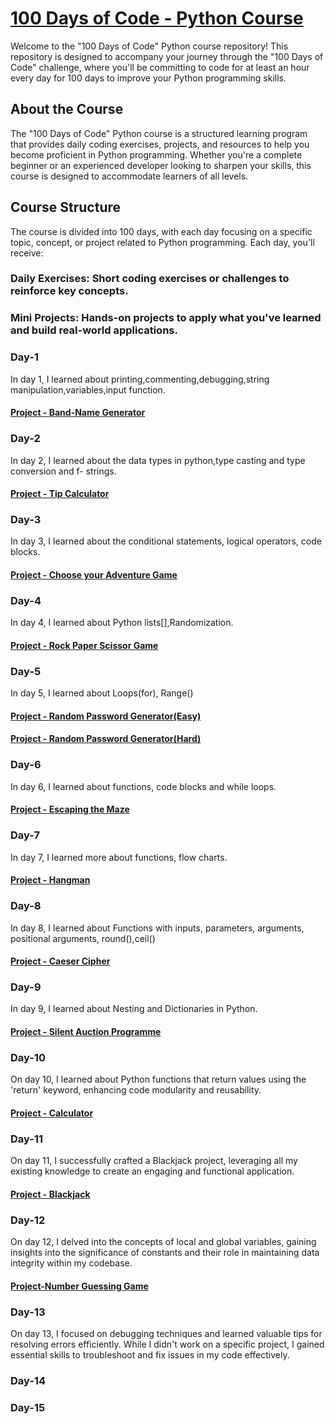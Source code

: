 # [100 Days of Code - Python Course](https://github.com/ahmed20455/100-Days-of-Code/tree/main)
Welcome to the "100 Days of Code" Python course repository! This repository is designed to accompany your journey through the "100 Days of Code" challenge, where you'll be committing to code for at least an hour every day for 100 days to improve your Python programming skills.

## About the Course
The "100 Days of Code" Python course is a structured learning program that provides daily coding exercises, projects, and resources to help you become proficient in Python programming. Whether you're a complete beginner or an experienced developer looking to sharpen your skills, this course is designed to accommodate learners of all levels.

## Course Structure
The course is divided into 100 days, with each day focusing on a specific topic, concept, or project related to Python programming. Each day, you'll receive:

### Daily Exercises: Short coding exercises or challenges to reinforce key concepts.
### Mini Projects: Hands-on projects to apply what you've learned and build real-world applications.
### Day-1
In day 1, I learned about printing,commenting,debugging,string manipulation,variables,input function.
#### [Project - Band-Name Generator](https://github.com/ahmed20455/100-Days-of-Code/blob/main/Day-1.py)
### Day-2
In day 2, I learned about the data types in python,type casting and type conversion and f- strings.
#### [Project - Tip Calculator](https://github.com/ahmed20455/100-Days-of-Code/blob/main/Day-2.py)
### Day-3
In day 3, I learned about the conditional statements, logical operators, code blocks.
#### [Project - Choose your Adventure Game](https://github.com/ahmed20455/100-Days-of-Code/blob/main/Day-3.py)
### Day-4
In day 4, I learned about Python lists[],Randomization.
#### [Project - Rock Paper Scissor Game](https://github.com/ahmed20455/100-Days-of-Code/blob/main/Day-4.py)
### Day-5
In day 5, I learned about Loops(for), Range()
#### [Project - Random Password Generator(Easy)](https://github.com/ahmed20455/100-Days-of-Code/blob/main/Day-5(a).py)
#### [Project - Random Password Generator(Hard)](https://github.com/ahmed20455/100-Days-of-Code/blob/main/Day-5(b).py)
### Day-6
In day 6, I learned about functions, code blocks and while loops.
#### [Project - Escaping the Maze](https://github.com/ahmed20455/100-Days-of-Code/tree/main/Day-6)
### Day-7
In day 7, I learned more about functions, flow charts.
#### [Project - Hangman](https://github.com/ahmed20455/100-Days-of-Code/tree/main/Day-7)
### Day-8
In day 8, I learned about Functions with inputs, parameters, arguments, positional arguments, round(),ceil()
#### [Project - Caeser Cipher](https://github.com/ahmed20455/100-Days-of-Code/tree/main/Day-8)
### Day-9
In day 9, I learned about Nesting and Dictionaries in Python.
#### [Project - Silent Auction Programme](https://github.com/ahmed20455/100-Days-of-Code/tree/main/Day-9)
### Day-10
On day 10, I learned about Python functions that return values using the 'return' keyword, enhancing code modularity and reusability.
#### [Project - Calculator](https://github.com/ahmed20455/100-Days-of-Code/tree/main/Day-10)
### Day-11
On day 11, I successfully crafted a Blackjack project, leveraging all my existing knowledge to create an engaging and functional application.
#### [Project - Blackjack](https://github.com/ahmed20455/100-Days-of-Code/tree/main/Day-11)
### Day-12
On day 12, I delved into the concepts of local and global variables, gaining insights into the significance of constants and their role in maintaining data integrity within my codebase.
#### [Project-Number Guessing Game](https://github.com/ahmed20455/100-Days-of-Code/tree/main/Day-12)
### Day-13
On day 13, I focused on debugging techniques and learned valuable tips for resolving errors efficiently. While I didn't work on a specific project, I gained essential skills to troubleshoot and fix issues in my code effectively.
### Day-14
### Day-15
